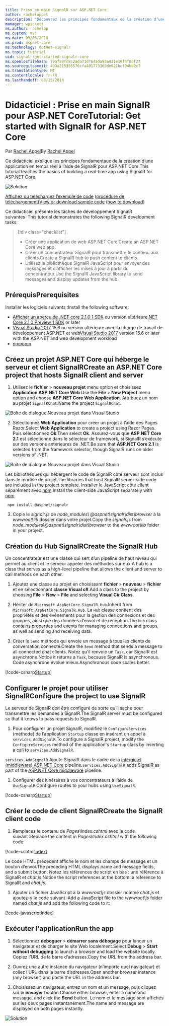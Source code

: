 ```yaml
---
title: Prise en main SignalR sur ASP.NET Core
author: rachelappel
description: "Découvrez les principes fondamentaux de la création d’une application en temps réel à l’aide de SignalR pour ASP.NET Core."
manager: wpickett
ms.author: rachelap
ms.custom: mvc
ms.date: 03/06/2018
ms.prod: aspnet-core
ms.technology: dotnet-signalr
ms.topic: tutorial
uid: signalr/get-started-signalr-core
ms.openlocfilehash: 79af59fc8c2ada71d764ada95a431e10f4f00f27
ms.sourcegitcommit: 493a215355576cfa481773365de021bcf04bb9c7
ms.translationtype: MT
ms.contentlocale: fr-FR
ms.lasthandoff: 03/15/2018
---
```

# <a name="tutorial-get-started-with-signalr-for-aspnet-core"></a><span data-ttu-id="9b093-103">Didacticiel : Prise en main SignalR pour ASP.NET Core</span><span class="sxs-lookup"><span data-stu-id="9b093-103">Tutorial: Get started with SignalR for ASP.NET Core</span></span>

<span data-ttu-id="9b093-104">Par [Rachel Appel](https://twitter.com/rachelappel)</span><span class="sxs-lookup"><span data-stu-id="9b093-104">By [Rachel Appel](https://twitter.com/rachelappel)</span></span>

<span data-ttu-id="9b093-105">Ce didacticiel explique les principes fondamentaux de la création d’une application en temps réel à l’aide de SignalR pour ASP.NET Core.</span><span class="sxs-lookup"><span data-stu-id="9b093-105">This tutorial teaches the basics of building a real-time app using SignalR for ASP.NET Core.</span></span>

   ![Solution](get-started-signalr-core/_static/signalr-get-started-finished.png)

<span data-ttu-id="9b093-107">[Affichez ou téléchargez l’exemple de code](https://github.com/aspnet/Docs/tree/master/aspnetcore/signalr/get-started-signalr-core/sample/) ([procédure de téléchargement](xref:tutorials/index#how-to-download-a-sample))</span><span class="sxs-lookup"><span data-stu-id="9b093-107">[View or download sample code](https://github.com/aspnet/Docs/tree/master/aspnetcore/signalr/get-started-signalr-core/sample/) ([how to download](xref:tutorials/index#how-to-download-a-sample))</span></span>

<span data-ttu-id="9b093-108">Ce didacticiel présente les tâches de développement SignalR suivantes :</span><span class="sxs-lookup"><span data-stu-id="9b093-108">This tutorial demonstrates the following SignalR development tasks:</span></span>

> [!div class="checklist"]
> * <span data-ttu-id="9b093-109">Créer une application de web ASP.NET Core.</span><span class="sxs-lookup"><span data-stu-id="9b093-109">Create an ASP.NET Core web app.</span></span>
> * <span data-ttu-id="9b093-110">Créer un concentrateur SignalR pour transmettre le contenu aux clients.</span><span class="sxs-lookup"><span data-stu-id="9b093-110">Create a SignalR hub to push content to clients.</span></span>
> * <span data-ttu-id="9b093-111">Utilisez la bibliothèque SignalR JavaScript pour envoyer des messages et d’afficher les mises à jour à partir du concentrateur.</span><span class="sxs-lookup"><span data-stu-id="9b093-111">Use the SignalR JavaScript library to send messages and display updates from the hub.</span></span>

## <a name="prerequisites"></a><span data-ttu-id="9b093-112">Prérequis</span><span class="sxs-lookup"><span data-stu-id="9b093-112">Prerequisites</span></span>

<span data-ttu-id="9b093-113">Installer les logiciels suivants :</span><span class="sxs-lookup"><span data-stu-id="9b093-113">Install the following software:</span></span>

* <span data-ttu-id="9b093-114">[Afficher un aperçu de .NET core 2.1.0 1 SDK](https://www.microsoft.com/net/download/dotnet-core/sdk-2.1.300-preview1) ou version ultérieure</span><span class="sxs-lookup"><span data-stu-id="9b093-114">[.NET Core 2.1.0 Preview 1 SDK](https://www.microsoft.com/net/download/dotnet-core/sdk-2.1.300-preview1) or later</span></span>
* <span data-ttu-id="9b093-115">[Visual Studio 2017](https://www.visualstudio.com/downloads/) 15,6 ou version ultérieure avec la charge de travail de développement ASP.NET et web</span><span class="sxs-lookup"><span data-stu-id="9b093-115">[Visual Studio 2017](https://www.visualstudio.com/downloads/) version 15.6 or later with the ASP.NET and web development workload</span></span>
* [<span data-ttu-id="9b093-116">npm</span><span class="sxs-lookup"><span data-stu-id="9b093-116">npm</span></span>](https://www.npmjs.com/get-npm)

## <a name="create-an-aspnet-core-project-that-hosts-signalr-client-and-server"></a><span data-ttu-id="9b093-117">Créez un projet ASP.NET Core qui héberge le serveur et client SignalR</span><span class="sxs-lookup"><span data-stu-id="9b093-117">Create an ASP.NET Core project that hosts SignalR client and server</span></span>

1. <span data-ttu-id="9b093-118">Utilisez le **fichier** > **nouveau projet** menu option et choisissez **Application ASP.NET Core Web**.</span><span class="sxs-lookup"><span data-stu-id="9b093-118">Use the **File** > **New Project** menu option and choose **ASP.NET Core Web Application**.</span></span> <span data-ttu-id="9b093-119">Attribuez un nom au projet `SignalRChat`.</span><span class="sxs-lookup"><span data-stu-id="9b093-119">Name the project `SignalRChat`.</span></span>

  ![Boîte de dialogue Nouveau projet dans Visual Studio](get-started-signalr-core/_static/signalr-new-project-dialog.png)

2. <span data-ttu-id="9b093-121">Sélectionnez **Web Application** pour créer un projet à l’aide des Pages Razor.</span><span class="sxs-lookup"><span data-stu-id="9b093-121">Select **Web Application** to create a project using Razor Pages.</span></span> <span data-ttu-id="9b093-122">Puis sélectionnez **Ok**.</span><span class="sxs-lookup"><span data-stu-id="9b093-122">Then select **Ok**.</span></span> <span data-ttu-id="9b093-123">Assurez-vous que **ASP.NET Core 2.1** est sélectionné dans le sélecteur de framework, si SignalR s’exécute sur des versions antérieures de .NET.</span><span class="sxs-lookup"><span data-stu-id="9b093-123">Be sure that **ASP.NET Core 2.1** is selected from the framework selector, though SignalR runs on older versions of .NET.</span></span>

  ![Boîte de dialogue Nouveau projet dans Visual Studio](get-started-signalr-core/_static/signalr-new-project-choose-type.png)

  <span data-ttu-id="9b093-125">Les bibliothèques qui hébergent le code de SignalR côté serveur sont inclus dans le modèle de projet.</span><span class="sxs-lookup"><span data-stu-id="9b093-125">The libraries that host SignalR server-side code are included in the project template.</span></span> <span data-ttu-id="9b093-126">Installer le JavaScript côté client séparément avec [npm](https://www.npmjs.com/).</span><span class="sxs-lookup"><span data-stu-id="9b093-126">Install the client-side JavaScript separately with [npm](https://www.npmjs.com/).</span></span>

  ```console
   npm install @aspnet/signalr
  ```

3. <span data-ttu-id="9b093-127">Copie le *signalr.js* de *node_modules\\ @aspnet\signalr\dist\browser*  à la *wwwroot\lib* dossier dans votre projet.</span><span class="sxs-lookup"><span data-stu-id="9b093-127">Copy the *signalr.js* from *node_modules\\@aspnet\signalr\dist\browser* to the *wwwroot\lib* folder in your project.</span></span>

## <a name="create-the-signalr-hub"></a><span data-ttu-id="9b093-128">Création du Hub SignalR</span><span class="sxs-lookup"><span data-stu-id="9b093-128">Create the SignalR Hub</span></span>

<span data-ttu-id="9b093-129">Un concentrateur est une classe qui sert d’un pipeline de haut niveau qui permet au client et le serveur appeler des méthodes sur eux.</span><span class="sxs-lookup"><span data-stu-id="9b093-129">A hub is a class that serves as a high-level pipeline that allows the client and server to call methods on each other.</span></span>

1. <span data-ttu-id="9b093-130">Ajoutez une classe au projet en choisissant **fichier** > **nouveau** > **fichier** et en sélectionnant **classe Visual c#**.</span><span class="sxs-lookup"><span data-stu-id="9b093-130">Add a class to the project by choosing **File** > **New** > **File** and selecting **Visual C# Class**.</span></span> 

1. <span data-ttu-id="9b093-131">Hériter de `Microsoft.AspNetCore.SignalR.Hub`.</span><span class="sxs-lookup"><span data-stu-id="9b093-131">Inherit from `Microsoft.AspNetCore.SignalR.Hub`.</span></span> <span data-ttu-id="9b093-132">La `Hub` classe contient des propriétés et des événements pour la gestion des connexions et des groupes, ainsi que des données d’envoi et de réception.</span><span class="sxs-lookup"><span data-stu-id="9b093-132">The `Hub` class contains properties and events for managing connections and groups, as well as sending and receiving data.</span></span>

1. <span data-ttu-id="9b093-133">Créer le `Send` méthode qui envoie un message à tous les clients de conversation connecté.</span><span class="sxs-lookup"><span data-stu-id="9b093-133">Create the `Send` method that sends a message to all connected chat clients.</span></span> <span data-ttu-id="9b093-134">Notez qu’il renvoie un `Task`, car SignalR est asynchrone.</span><span class="sxs-lookup"><span data-stu-id="9b093-134">Notice it returns a `Task`, because SignalR is asynchronous.</span></span> <span data-ttu-id="9b093-135">Code asynchrone évolue mieux.</span><span class="sxs-lookup"><span data-stu-id="9b093-135">Asynchronous code scales better.</span></span>

  [!code-csharp[Startup](get-started-signalr-core/sample/Hubs/ChatHub.cs?range=7-14)]

## <a name="configure-the-project-to-use-signalr"></a><span data-ttu-id="9b093-136">Configurer le projet pour utiliser SignalR</span><span class="sxs-lookup"><span data-stu-id="9b093-136">Configure the project to use SignalR</span></span>

<span data-ttu-id="9b093-137">Le serveur de SignalR doit être configuré de sorte qu’il sache pour transmettre les demandes à SignalR.</span><span class="sxs-lookup"><span data-stu-id="9b093-137">The SignalR server must be configured so that it knows to pass requests to SignalR.</span></span>

1. <span data-ttu-id="9b093-138">Pour configurer un projet SignalR, modifiez le `ConfigureServices` (méthode) de l’application `Startup` classe en insérant un appel à `services.AddSignalR`.</span><span class="sxs-lookup"><span data-stu-id="9b093-138">To configure a SignalR project, modify the `ConfigureServices` method of the application's `Startup` class by inserting a call to `services.AddSignalR`.</span></span>

  <span data-ttu-id="9b093-139">`services.AddSignalR` Ajoute SignalR dans le cadre de la [intergiciel (middleware) ASP.NET Core](xref:fundamentals/middleware/index) pipeline.</span><span class="sxs-lookup"><span data-stu-id="9b093-139">`services.AddSignalR` adds SignalR as part of the [ASP.NET Core middleware](xref:fundamentals/middleware/index) pipeline.</span></span>

1. <span data-ttu-id="9b093-140">Configurer des itinéraires à vos concentrateurs à l’aide de `UseSignalR`.</span><span class="sxs-lookup"><span data-stu-id="9b093-140">Configure routes to your hubs using `UseSignalR`.</span></span>

  [!code-csharp[Startup](get-started-signalr-core/sample/Startup.cs?highlight=22,40-43)]

## <a name="create-the-signalr-client-code"></a><span data-ttu-id="9b093-141">Créer le code de client SignalR</span><span class="sxs-lookup"><span data-stu-id="9b093-141">Create the SignalR client code</span></span>

1. <span data-ttu-id="9b093-142">Remplacez le contenu de *Pages\Index.cshtml* avec le code suivant :</span><span class="sxs-lookup"><span data-stu-id="9b093-142">Replace the content in *Pages\Index.cshtml* with the following code:</span></span>

  [!code-cshtml[Index](get-started-signalr-core/sample/Pages/Index.cshtml)]

  <span data-ttu-id="9b093-143">Le code HTML précédent affiche le nom et les champs de message et un bouton d’envoi.</span><span class="sxs-lookup"><span data-stu-id="9b093-143">The preceding HTML displays name and message fields, and a submit button.</span></span> <span data-ttu-id="9b093-144">Notez les références de script en bas : une référence à SignalR et *chat.js*.</span><span class="sxs-lookup"><span data-stu-id="9b093-144">Notice the script references at the bottom: a reference to SignalR and *chat.js*.</span></span>

1. <span data-ttu-id="9b093-145">Ajouter un fichier JavaScript à la *wwwroot\js* dossier nommé *chat.js* et ajoutez-y le code suivant :</span><span class="sxs-lookup"><span data-stu-id="9b093-145">Add a JavaScript file to the *wwwroot\js* folder named *chat.js* and add the following code to it:</span></span>

  [!code-javascript[Index](get-started-signalr-core/sample/wwwroot/js/chat.js)]

## <a name="run-the-app"></a><span data-ttu-id="9b093-146">Exécuter l'application</span><span class="sxs-lookup"><span data-stu-id="9b093-146">Run the app</span></span>

1. <span data-ttu-id="9b093-147">Sélectionnez **déboguer** > **démarrer sans débogage** pour lancer un navigateur et de charger le site Web localement.</span><span class="sxs-lookup"><span data-stu-id="9b093-147">Select **Debug** > **Start without debugging** to launch a browser and load the website locally.</span></span> <span data-ttu-id="9b093-148">Copiez l’URL de la barre d’adresses.</span><span class="sxs-lookup"><span data-stu-id="9b093-148">Copy the URL from the address bar.</span></span>

1. <span data-ttu-id="9b093-149">Ouvrez une autre instance du navigateur (n’importe quel navigateur) et collez l’URL dans la barre d’adresses.</span><span class="sxs-lookup"><span data-stu-id="9b093-149">Open another browser instance (any browser) and paste the URL in the address bar.</span></span>

1. <span data-ttu-id="9b093-150">Choisissez un navigateur, entrez un nom et un message, puis cliquez sur le **envoyer** bouton.</span><span class="sxs-lookup"><span data-stu-id="9b093-150">Choose either browser, enter a name and message, and click the **Send** button.</span></span> <span data-ttu-id="9b093-151">Le nom et le message sont affichés sur les deux pages instantanément.</span><span class="sxs-lookup"><span data-stu-id="9b093-151">The name and message are displayed on both pages instantly.</span></span>

  ![Solution](get-started-signalr-core/_static/signalr-get-started-finished.png)
